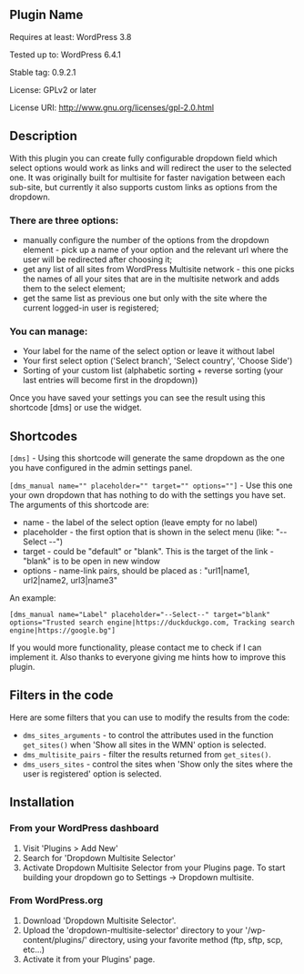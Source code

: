  ## Plugin Name
Requires at least: WordPress 3.8

Tested up to: WordPress 6.4.1

Stable tag: 0.9.2.1

License: GPLv2 or later

License URI: http://www.gnu.org/licenses/gpl-2.0.html

## Description

With this plugin you can create fully configurable dropdown field which select options would work as links and will redirect the user to the selected one. It was originally built for multisite for faster navigation between each sub-site, but currently it also supports custom links as options from the dropdown. 

### There are three options:

* manually configure the number of the options from the dropdown element - pick up a name of your option and the relevant url where the user will be redirected after choosing it;
* get any list of all sites from WordPress Multisite network - this one picks the names of all your sites that are in the multisite network and adds them to the select element;
* get the same list as previous one but only with the site where the current logged-in user is registered;

### You can manage:
* Your label for the name of the select option or leave it without label
* Your first select option ('Select branch', 'Select country', 'Choose Side')
* Sorting of your custom list (alphabetic sorting + reverse sorting (your last entries will become first in the dropdown))

Once you have saved your settings you can see the result using this shortcode [dms] or use the widget.

## Shortcodes
`[dms]` - Using this shortcode will generate the same dropdown as the one you have configured in the admin settings panel.


`[dms_manual name="" placeholder="" target="" options=""]` - Use this one your own dropdown that has nothing to do with the settings you have set. The arguments of this shortcode are:
* name - the label of the select option (leave empty for no label)
* placeholder - the first option that is shown in the select menu (like: "--  Select --")
* target - could be "default" or "blank". This is the target of the link - "blank" is to be open in new window
* options - name-link pairs, should be placed as : "url1|name1, url2|name2, url3|name3"

An example:

```
[dms_manual name="Label" placeholder="--Select--" target="blank" options="Trusted search engine|https://duckduckgo.com, Tracking search engine|https://google.bg"]
```

If you would more functionality, please contact me to check if I can implement it. Also thanks to everyone giving me hints how to improve this plugin.

## Filters in the code
Here are some filters that you can use to modify the results from the code:
* `dms_sites_arguments` - to control the attributes used in the function `get_sites()` when 'Show all sites in the WMN' option is selected.
* `dms_multisite_pairs` - filter the results returned from `get_sites()`.
* `dms_users_sites` - control the sites when 'Show only the sites where the user is registered' option is selected.


## Installation
### From your WordPress dashboard 
1. Visit 'Plugins > Add New'
2. Search for 'Dropdown Multisite Selector'
3. Activate Dropdown Multisite Selector from your Plugins page. To start building your dropdown go to Settings -> Dropdown multisite.

### From WordPress.org
1. Download 'Dropdown Multisite Selector'.
1. Upload the 'dropdown-multisite-selector' directory to your '/wp-content/plugins/' directory, using your favorite method (ftp, sftp, scp, etc...)
1. Activate it from your Plugins' page.
